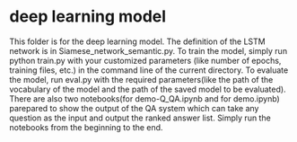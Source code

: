# deep learning model
This folder is for the deep learning model. The definition of the LSTM network is in Siamese_network_semantic.py. To train the model, simply run python train.py with your customized parameters (like number of epochs, training files, etc.) in the command line of the current directory. To evaluate the model, run eval.py with the required parameters(like the path of the vocabulary of the model and the path of the saved model to be evaluated). There are also two notebooks(for demo-Q_QA.ipynb and for demo.ipynb) parepared to show the output of the QA system which can take any question as the input and output the ranked answer list. Simply run the notebooks from the beginning to the end.
